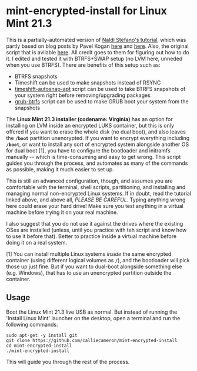# mint-encrypted-install for Linux Mint 21.3

This is a partially-automated version of [Naldi Stefano's
tutorial](https://community.linuxmint.com/tutorial/view/2061), which was
partly based on blog posts by Pavel Kogan
[here](http://www.pavelkogan.com/2014/05/23/luks-full-disk-encryption/)
and
[here](http://www.pavelkogan.com/2015/01/25/linux-mint-encryption/). Also, the original script that is avilable [here](https://github.com/calliecameron/mint-encrypted-install). All credit goes to them for figuring out how to do it. I edited and tested it with BTRFS+SWAP setup (no LVM here, unneded when you use BTRFS). There are benefits of this setup such as:

- BTRFS snapshots
- Timeshift can be used to make snapshots instead of RSYNC
- [timeshift-autosnap-apt](https://github.com/wmutschl/timeshift-autosnap-apt) script can be used to take BTRFS snapshots of your system right before removing/upgrading packages
- [grub-btrfs](https://github.com/Antynea/grub-btrfs) script can be used to make GRUB boot your system from the snapshots

The **Linux Mint 21.3 installer (codename: Virginia)** has an option for installing on LVM inside
an encrypted LUKS container, but this is only offered if you want to erase
the whole disk (no dual boot), and also leaves the **`/boot`** partition
unencrypted. If you want to encrypt everything including **`/boot`**, or want to
install any sort of encrypted system alongside another OS for dual boot [1],
you have to configure the bootloader and initramfs manually -- which is
time-consuming and easy to get wrong. This script guides you through the
process, and automates as many of the commands as possible, making it much
easier to set up.

This is still an advanced configuration, though, and assumes you are
comfortable with the terminal, shell scripts, partitioning, and installing
and managing normal non-encrypted Linux systems. If in doubt, read the tutorial
linked above, and above all, *PLEASE BE CAREFUL*. Typing anything wrong here
could erase your hard drive! Make sure you test anything in a virtual machine
before trying it on your real machine.

I also suggest that you do not use it against the drives where the existing OSes are installed (unless, until you practice with teh script and know how to use it before that). Better to practice inside a virtual machine before doing it on a real system.

[1] You can install multiple Linux systems *inside* the same encrypted
container (using different logical volumes as **`/`**), and the bootloader will
pick those up just fine. But if you want to dual-boot alongside something
else (e.g. Windows), that has to use an unencrypted partition outside the
container.


## Usage

Boot the Linux Mint 21.3 live USB as normal. But instead of running the 'Install Linux Mint' launcher on the desktop, open a terminal and run the following commands:

    sudo apt-get -y install git
    git clone https://github.com/calliecameron/mint-encrypted-install
    cd mint-encrypted-install
    ./mint-encrypted-install

This will guide you through the rest of the process.
